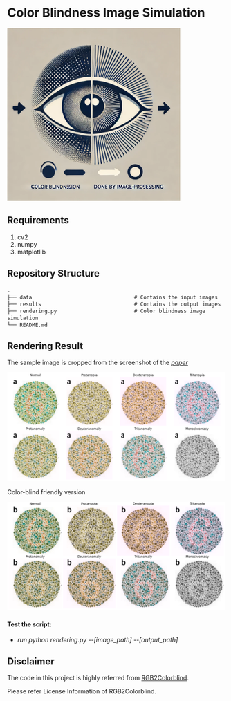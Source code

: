 # Color Blindness Image Simulation
<img src="Figs/intro.jpg" width=400>

## Requirements

1. cv2
2. numpy
3. matplotlib

## Repository Structure

```
.
├── data                                 # Contains the input images
├── results                              # Contains the output images
├── rendering.py                         # Color blindness image simulation
└── README.md
```

## Rendering Result
The sample image is cropped from the screenshot of the [*paper*](https://www.nature.com/articles/nmeth.1618)

<img src="Figs/Capture1_rendering.png">

Color-blind friendly version

<img src="Figs/Capture2_rendering.png">

#### Test the script:
- *run python rendering.py   --[image_path] --[output_path]*

## Disclaimer
The code in this project is highly referred from [RGB2Colorblind](https://github.com/daijro/rgb2colorblind).

Please refer License Information of RGB2Colorblind.
